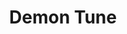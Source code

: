 --- 
title: "Demon Tune"
publishdate: "2018-12-21T16:48:46+02:00"
src: "https://365manga.net/manga/demon-tune"
image: "https://data.365manga.net/images/thumbnails/32752-demon-tune.jpg"
description: " Shota meets loli with wings, the conservative society don't approve of this... and now they are in trouble!"
---